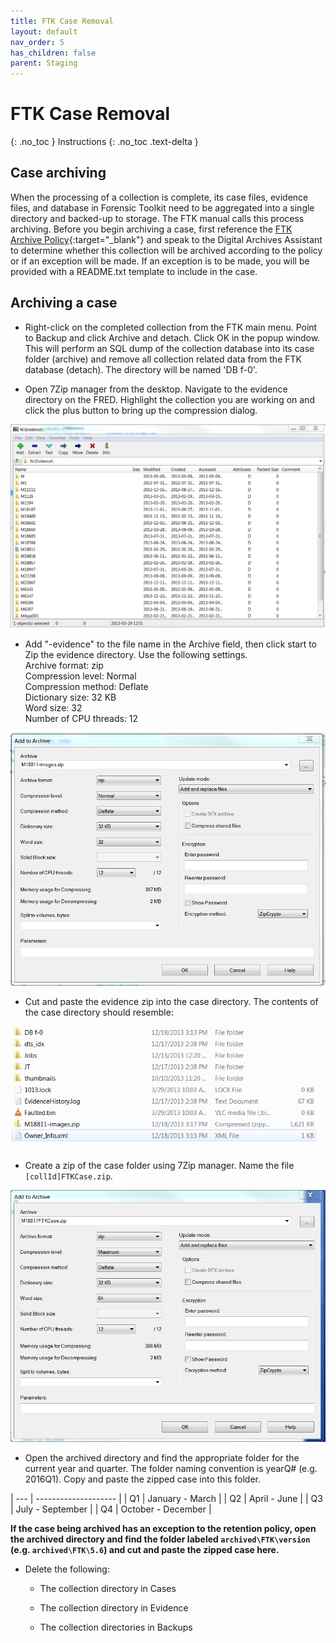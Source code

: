 ```yaml
---
title: FTK Case Removal
layout: default
nav_order: 5
has_children: false
parent: Staging
---
```


# FTK Case Removal
{: .no_toc }
Instructions
{: .no_toc .text-delta }
## Case archiving

When the processing of a collection is complete, its case files,
evidence files, and database in Forensic Toolkit need to be aggregated into a single
directory and backed-up to storage. The FTK manual calls this process archiving. Before you begin
archiving a case, first reference the [FTK Archive
Policy](/staging/FTK-Backups-and-Archive-Policy.html){:target="_blank"}
and speak to the Digital Archives Assistant to determine whether this collection
will be archived according to the policy or if an exception will be
made. If an exception is to be made, you will be provided with a
README.txt template to include in the case.

## Archiving a case

* Right-click on the completed collection from the FTK main menu.
 Point to Backup and  click Archive and detach. Click OK in the popup window. This will perform an SQL dump of the
 collection database into its case folder (archive) and remove all
 collection related data from the FTK database (detach). The directory
 will be named 'DB f-0'.

* Open 7Zip manager from the desktop. Navigate to the evidence
 directory on the FRED. Highlight the collection you are working
 on and click the plus button to bring up the compression dialog.

![](ftkca/media/image4.png)

* Add "-evidence" to the file name in the Archive field, then click start to Zip
 the evidence directory. Use the following settings.  
 Archive format: zip  
 Compression level: Normal  
 Compression method: Deflate  
 Dictionary size: 32 KB  
 Word size: 32  
 Number of CPU threads: 12  



![](ftkca/media/image2.png)

* Cut and paste the evidence zip into the case directory. The contents of the case directory should resemble:

![](ftkca/media/image1.png)

* Create a zip of the case folder using 7Zip manager.
 Name the file ```[collId]FTKCase.zip```.

![](ftkca/media/image3.png)

* Open the archived directory and find the
 appropriate folder for the current year and quarter. The folder naming
 convention is yearQ\# (e.g. 2016Q1). Copy and paste the zipped case
 into this folder.


|  --- | -------------------- |
| Q1 |  January - March |
| Q2 | April - June |
| Q3  | July - September |
|  Q4  | October - December |

 **If the case being archived has an exception to the retention
 policy, open the archived directory and find
 the folder labeled ```archived\FTK\version``` (e.g. ```archived\FTK\5.6```)
 and cut and paste the zipped case here.**

 * Delete the following:

    -   The collection directory in Cases 

    -   The collection directory in Evidence

    -   The collection directories in Backups  